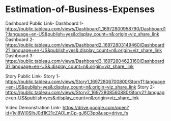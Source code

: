 # Estimation-of-Business-Expenses

Dashboard Public Link- Dashboard 1- https://public.tableau.com/views/Dashboard1_16972800958790/Dashboard1?:language=en-US&publish=yes&:display_count=n&:origin=viz_share_link
                       Dashboard 2- https://public.tableau.com/views/Dashboard2_16972803149460/Dashboard2?:language=en-US&publish=yes&:display_count=n&:origin=viz_share_link
                       Dashboard 3- https://public.tableau.com/views/Dashboard3_16972804623160/Dashboard3?:language=en-US&:display_count=n&:origin=viz_share_link

Story Public Link- Story 1- https://public.tableau.com/views/Story1_16972806700800/Story1?:language=en-US&publish=yes&:display_count=n&:origin=viz_share_link
                   Story 2- https://public.tableau.com/views/Story2_16972808560880/Story2?:language=en-US&publish=yes&:display_count=n&:origin=viz_share_link

Video Demonstration Link- https://drive.google.com/open?id=1yl8Wl0SlhJ0d1K21cZAOLmCp-gJ6C3po&usp=drive_fs
